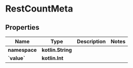 
# RestCountMeta

## Properties
| Name | Type | Description | Notes |
| ------------ | ------------- | ------------- | ------------- |
| **namespace** | **kotlin.String** |  |  |
| **&#x60;value&#x60;** | **kotlin.Int** |  |  |



